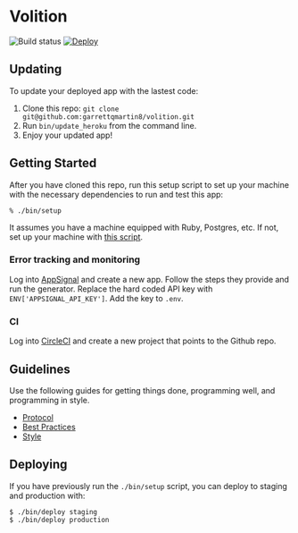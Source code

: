 # Volition

![Build status](https://circleci.com/gh/garrettqmartin8/volition.svg?style=shield&circle-token=f883f7406ee9df386967c67b4a6f5a330083fe29)
[![Deploy](https://www.herokucdn.com/deploy/button.svg)](https://heroku.com/deploy?template=https://github.com/garrettqmartin8/volition)

## Updating

To update your deployed app with the lastest code:

1. Clone this repo: `git clone git@github.com:garrettqmartin8/volition.git`
2. Run `bin/update_heroku` from the command line.
3. Enjoy your updated app!

## Getting Started

After you have cloned this repo, run this setup script to set up your machine
with the necessary dependencies to run and test this app:

    % ./bin/setup

It assumes you have a machine equipped with Ruby, Postgres, etc. If not, set up
your machine with [this script].

[this script]: https://github.com/thoughtbot/laptop

### Error tracking and monitoring

Log into [AppSignal](https://appsignal.com/) and create a new app. Follow the steps they provide and run the generator. Replace the hard coded API key with `ENV['APPSIGNAL_API_KEY']`. Add the key to `.env`.

### CI

Log into [CircleCI](https://circleci.com) and create a new project that points to the Github repo.

## Guidelines

Use the following guides for getting things done, programming well, and
programming in style.

* [Protocol](http://github.com/thoughtbot/guides/blob/master/protocol)
* [Best Practices](http://github.com/thoughtbot/guides/blob/master/best-practices)
* [Style](http://github.com/thoughtbot/guides/blob/master/style)

## Deploying

If you have previously run the `./bin/setup` script,
you can deploy to staging and production with:

    $ ./bin/deploy staging
    $ ./bin/deploy production
